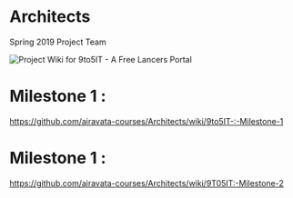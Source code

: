 # Architects

Spring 2019 Project Team


![Project Wiki for 9to5IT - A Free Lancers Portal](https://github.com/airavata-courses/Architects/blob/master/9to5IT.png)

# Milestone 1 :

https://github.com/airavata-courses/Architects/wiki/9to5IT-:-Milestone-1

# Milestone 1 :

https://github.com/airavata-courses/Architects/wiki/9T05IT:-Milestone-2
 
